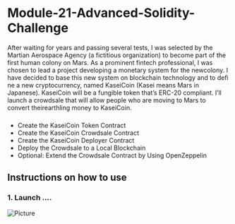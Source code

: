 # Module-21-Advanced-Solidity-Challenge

After waiting for years and passing several tests, I was selected by the Martian Aerospace Agency (a fictitious organization) to become part of the first human colony on Mars. As a prominent fintech professional, I was chosen to lead a project developing a monetary system for the newcolony. I have decided to base this new system on blockchain technology and to defi ne a new cryptocurrency, named KaseiCoin (Kasei means Mars in Japanese). KaseiCoin will be a fungible token that’s ERC-20 compliant. I’ll launch a crowdsale that will allow people who are moving to Mars to convert theirearthling money to KaseiCoin.

###  

* Create the KaseiCoin Token Contract
* Create the KaseiCoin Crowdsale Contract
* Create the KaseiCoin Deployer Contract
* Deploy the Crowdsale to a Local Blockchain
* Optional: Extend the Crowdsale Contract by Using OpenZeppelin

## Instructions on how to use 

### 1. Launch ....

![Picture](https://www.columbia.edu/content/themes/custom/columbia/assets/img/cu-header.svg)


